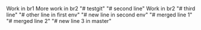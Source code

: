 Work in br1
More work in br2
"# testgit" 
"# second line"
Work in br2 
"# third line" 
"# other line in first env" 
"# new line in second env" 
"# merged line 1" 
"# merged line 2" 
"# new line 3 in master" 
